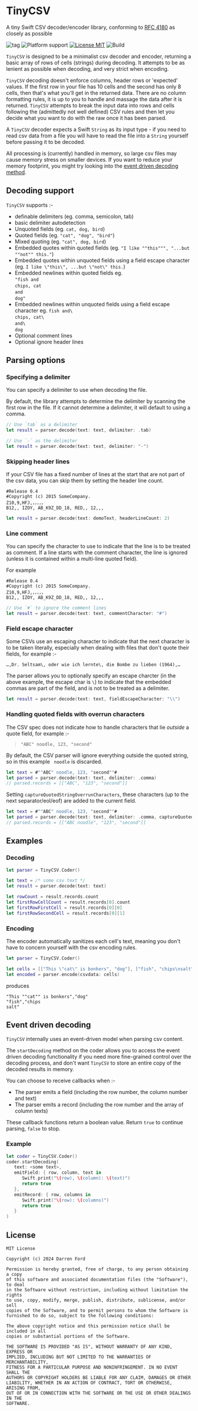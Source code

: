 # TinyCSV

A tiny Swift CSV decoder/encoder library, conforming to [RFC 4180](https://www.rfc-editor.org/rfc/rfc4180.html) as closely as possible

![tag](https://img.shields.io/github/v/tag/dagronf/TinyCSV)
![Platform support](https://img.shields.io/badge/platform-ios%20%7C%20osx%20%7C%20tvos%20%7C%20watchos%20%7C%20macCatalyst%20%7C%20linux-lightgrey.svg?style=flat-square)
[![License MIT](https://img.shields.io/badge/license-MIT-blue.svg?style=flat-square)](https://github.com/dagronf/TinyCSV/blob/master/LICENSE) 
![Build](https://img.shields.io/github/actions/workflow/status/dagronf/TinyCSV/swift.yml)

`TinyCSV` is designed to be a minimalist csv decoder and encoder, returning a basic array of rows of cells (strings) during decoding. It attempts to be as lenient as possible when decoding, and very strict when encoding.

`TinyCSV` decoding doesn't enforce columns, header rows or 'expected' values. If the first row in your file has 10 cells and the second has only 8 cells, then that's what you'll get in the returned data. There are no column formatting rules, it is up to you to handle and massage the data after it is returned. `TinyCSV` attempts to break the input data into rows and cells following the (admittedly not well defined) CSV rules and then let you decide what you want to do with the raw once it has been parsed.

A `TinyCSV` decoder expects a Swift `String` as its input type - if you need to read csv data from a file you will have to read the file into a `String` yourself before passing it to be decoded.

All processing is (currently) handled in memory, so large csv files may cause memory stress on smaller devices. If you want to reduce your memory footprint, you might try looking into the [event driven decoding method](#event-driven-decoding-id).

## Decoding support

`TinyCSV` supports :-

* definable delimiters (eg. comma, semicolon, tab)
* basic delimiter autodetection
* Unquoted fields (eg. `cat, dog, bird`)
* Quoted fields (eg. `"cat", "dog", "bird"`)
* Mixed quoting (eg. `"cat", dog, bird`)
* Embedded quotes within quoted fields (eg. `"I like ""this""", "...but ""not"" this."`)
* Embedded quotes within unquoted fields using a field escape character (eg. `I like \"this\", ...but \"not\" this.`)
* Embedded newlines within quoted fields eg. <br/>
`"fish and`<br/>`chips, cat`<br/>`and`<br/>`dog"`
* Embedded newlines within unquoted fields using a field escape character eg. `fish and\`<br/>`chips, cat\`<br/>`and\`<br/>`dog`
* Optional comment lines
* Optional ignore header lines

## Parsing options

### Specifying a delimiter

You can specify a delimiter to use when decoding the file. 

By default, the library attempts to determine the delimiter by scanning the first row in the file. If it cannot determine a delimiter, it will default to using a comma.

```swift
// Use `tab` as a delimiter
let result = parser.decode(text: text, delimiter: .tab)

// Use `-` as the delimiter
let result = parser.decode(text: text, delimiter: "-")
```

### Skipping header lines

If your CSV file has a fixed number of lines at the start that are not part of the csv data, you can skip them by setting the header line count.

```
#Release 0.4
#Copyright (c) 2015 SomeCompany.
Z10,9,HFJ,，，，，，
B12,, IZOY, AB_K9Z_DD_18, RED,, 12,,,
```

```swift
let result = parser.decode(text: demoText, headerLineCount: 2)
```

### Line comment

You can specify the character to use to indicate that the line is to be treated as comment. If a line starts with the comment character, the line is ignored (unless it is contained within a multi-line quoted field).

For example

```
#Release 0.4
#Copyright (c) 2015 SomeCompany.
Z10,9,HFJ,，，，，，
B12,, IZOY, AB_K9Z_DD_18, RED,, 12,,,
```

```swift
// Use `#` to ignore the comment lines
let result = parser.decode(text: text, commentCharacter: "#")
```

### Field escape character

Some CSVs use an escaping character to indicate that the next character is to be taken literally, especially when dealing with files that don't quote their fields, for example :-

`…,Dr. Seltsam\, oder wie ich lernte\, die Bombe zu lieben (1964),…`

The parser allows you to optionally specify an escape charcter (in the above example, the escape char is `\`) to indicate that the embedded commas are part of the field, and is not to be treated as a delimiter.

```swift
let result = parser.decode(text: text, fieldEscapeCharacter: "\\")
```

### Handling quoted fields with overrun characters

The CSV spec does not indicate how to handle characters that lie _outside_ a quote field, for example :-

> `"ABC" noodle, 123, "second"`

By default, the CSV parser will ignore everything outside the quoted string, so in this example ` noodle` is discarded.

```swift
let text = #""ABC" noodle, 123, "second""#
let parsed = parser.decode(text: text, delimiter: .comma)
// parsed.records = [["ABC", "123", "second"]]
```

Setting `captureQuotedStringOverrunCharacters`, these characters (up to the next separator/eol/eof) are added to the current field.

```swift
let text = #""ABC" noodle, 123, "second""#
let parsed = parser.decode(text: text, delimiter: .comma, captureQuotedStringOverrunCharacters: true)
// parsed.records = [["ABC noodle", "123", "second"]]
```

## Examples

### Decoding

```swift
let parser = TinyCSV.Coder()

let text = /* some csv text */
let result = parser.decode(text: text)

let rowCount = result.records.count
let firstRowCellCount = result.records[0].count
let firstRowFirstCell = result.records[0][0]
let firstRowSecondCell = result.records[0][1]
```

### Encoding

The encoder automatically sanitizes each cell's text, meaning you don't have to concern yourself with the csv encoding rules.

```swift
let parser = TinyCSV.Coder()

let cells = [["This \"cat\" is bonkers", "dog"], ["fish", "chips\nsalt"]]
let encoded = parser.encode(csvdata: cells)
```

produces

```
"This ""cat"" is bonkers","dog"
"fish","chips
salt"

```

## <a name="event-driven-decoding-id"></a> Event driven decoding

`TinyCSV` internally uses an event-driven model when parsing csv content. 

The `startDecoding` method on the coder allows you to access the event driven decoding functionality if you need more fine-grained control over the decoding process, and don't want `TinyCSV` to store an entire copy of the decoded results in memory.

You can choose to receive callbacks when :- 

* The parser emits a field (including the row number, the column number and text)
* The parser emits a record (including the row number and the array of column texts)

These callback functions return a boolean value. Return `true` to continue parsing, `false` to stop.

### Example

```swift
let coder = TinyCSV.Coder()
coder.startDecoding(
   text: <some text>,
   emitField: { row, column, text in
      Swift.print("\(row), \(column): \(text)")
      return true
   },
   emitRecord: { row, columns in
      Swift.print("\(row): \(columns)")
      return true
   }
)
```

## License

```
MIT License

Copyright (c) 2024 Darren Ford

Permission is hereby granted, free of charge, to any person obtaining a copy
of this software and associated documentation files (the "Software"), to deal
in the Software without restriction, including without limitation the rights
to use, copy, modify, merge, publish, distribute, sublicense, and/or sell
copies of the Software, and to permit persons to whom the Software is
furnished to do so, subject to the following conditions:

The above copyright notice and this permission notice shall be included in all
copies or substantial portions of the Software.

THE SOFTWARE IS PROVIDED "AS IS", WITHOUT WARRANTY OF ANY KIND, EXPRESS OR
IMPLIED, INCLUDING BUT NOT LIMITED TO THE WARRANTIES OF MERCHANTABILITY,
FITNESS FOR A PARTICULAR PURPOSE AND NONINFRINGEMENT. IN NO EVENT SHALL THE
AUTHORS OR COPYRIGHT HOLDERS BE LIABLE FOR ANY CLAIM, DAMAGES OR OTHER
LIABILITY, WHETHER IN AN ACTION OF CONTRACT, TORT OR OTHERWISE, ARISING FROM,
OUT OF OR IN CONNECTION WITH THE SOFTWARE OR THE USE OR OTHER DEALINGS IN THE
SOFTWARE.
```
